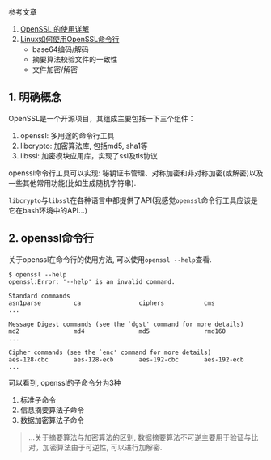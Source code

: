 参考文章

1. [OpenSSL 的使用详解](http://www.178linux.com/48764)
2. [Linux如何使用OpenSSL命令行](http://www.xitongzhijia.net/xtjc/20150327/43137_all.html)
    - base64编码/解码
    - 摘要算法校验文件的一致性
    - 文件加密/解密

## 1. 明确概念

OpenSSL是一个开源项目，其组成主要包括一下三个组件：

1. openssl: 多用途的命令行工具
2. libcrypto: 加密算法库, 包括md5, sha1等
3. libssl: 加密模块应用库，实现了ssl及tls协议

openssl命令行工具可以实现: 秘钥证书管理、对称加密和非对称加密(或解密)以及一些其他常用功能(比如生成随机字符串).

`libcrypto`与`libssl`在各种语言中都提供了API(我感觉`openssl`命令行工具应该是它在bash环境中的API...)

## 2. openssl命令行

关于openssl在命令行的使用方法, 可以使用`openssl --help`查看. 

```log
$ openssl --help
openssl:Error: '--help' is an invalid command.

Standard commands
asn1parse         ca                ciphers           cms               
...

Message Digest commands (see the `dgst' command for more details)
md2               md4               md5               rmd160            
...

Cipher commands (see the `enc' command for more details)
aes-128-cbc       aes-128-ecb       aes-192-cbc       aes-192-ecb       
...
```

可以看到, openssl的子命令分为3种

1. 标准子命令
2. 信息摘要算法子命令
3. 数据加密算法子命令

> ...关于摘要算法与加密算法的区别, 数据摘要算法不可逆主要用于验证与比对，加密算法由于可逆性, 可以进行加解密.

